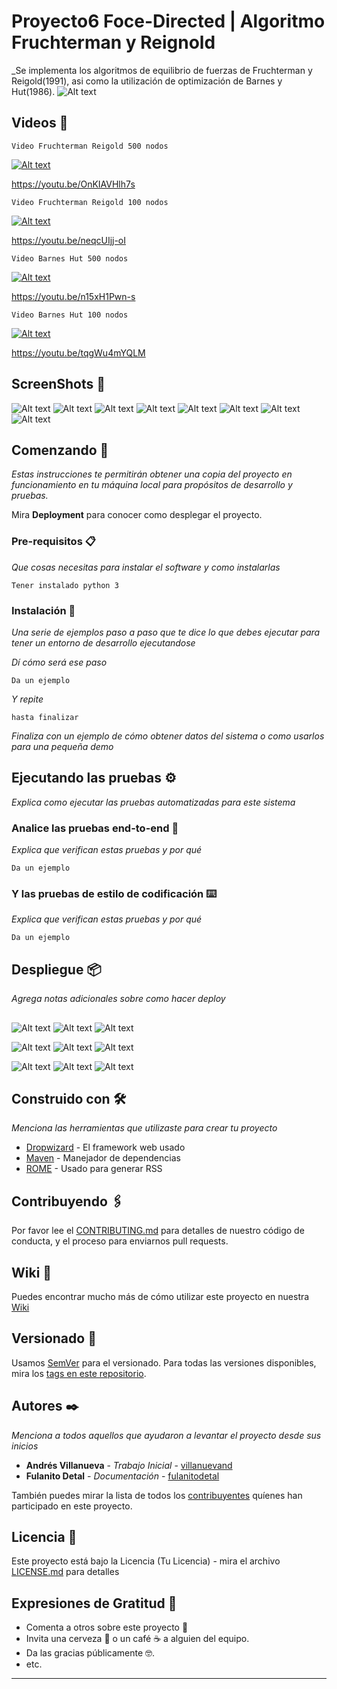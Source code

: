 # Proyecto6 Foce-Directed | Algoritmo Fruchterman y Reignold 

_Se implementa los algoritmos de equilibrio de fuerzas de Fruchterman y Reigold(1991), asi como la utilización de optimización de Barnes y Hut(1986).
![Alt text](/screenshots/fruchterman-Reigold_100_A.png?raw=true "Optional Title")
## Videos 🚀

```
Video Fruchterman Reigold 500 nodos
```
[![Alt text](https://img.youtube.com/vi/OnKIAVHlh7s/0.jpg)](https://www.youtube.com/watch?v=OnKIAVHlh7s)

https://youtu.be/OnKIAVHlh7s

```
Video Fruchterman Reigold 100 nodos
```
[![Alt text](https://img.youtube.com/vi/neqcUIjj-oI/0.jpg)](https://www.youtube.com/watch?v=neqcUIjj-oI)

https://youtu.be/neqcUIjj-oI

```
Video Barnes Hut 500 nodos
```
[![Alt text](https://img.youtube.com/vi/n15xH1Pwn-s/0.jpg)](https://www.youtube.com/watch?v=n15xH1Pwn-s)

https://youtu.be/n15xH1Pwn-s

```
Video Barnes Hut 100 nodos
```
[![Alt text](https://img.youtube.com/vi/tqgWu4mYQLM/0.jpg)](https://www.youtube.com/watch?v=tqgWu4mYQLM)

https://youtu.be/tqgWu4mYQLM

## ScreenShots 🚀

![Alt text](/screenshots/fruchterman-Reigold_100_A.png?raw=true "fruchterman-Reigold_100_A")
![Alt text](/screenshots/fruchterman-Reigold_100_B.png?raw=true "fruchterman-Reigold_100_B")
![Alt text](/screenshots/fruchterman-Reigold_500_A.png?raw=true "fruchterman-Reigold_500_A")
![Alt text](/screenshots/fruchterman-Reigold_500_B.png?raw=true "fruchterman-Reigold_500_B")
![Alt text](/screenshots/Barnes-Hut_100_A.png?raw=true "Barnes-Hut_100_A")
![Alt text](/screenshots/Barnes-Hut_100_B.png?raw=true "Barnes-Hut_100_B")
![Alt text](/screenshots/Barnes-Hut_500_A.png?raw=true "Barnes-Hut_500_A")
![Alt text](/screenshots/Barnes-Hut_500_B.png?raw=true "Barnes-Hut_500_B")


## Comenzando 🚀

_Estas instrucciones te permitirán obtener una copia del proyecto en funcionamiento en tu máquina local para propósitos de desarrollo y pruebas._

Mira **Deployment** para conocer como desplegar el proyecto.


### Pre-requisitos 📋

_Que cosas necesitas para instalar el software y como instalarlas_

```
Tener instalado python 3
```

### Instalación 🔧

_Una serie de ejemplos paso a paso que te dice lo que debes ejecutar para tener un entorno de desarrollo ejecutandose_

_Dí cómo será ese paso_

```
Da un ejemplo
```

_Y repite_

```
hasta finalizar
```

_Finaliza con un ejemplo de cómo obtener datos del sistema o como usarlos para una pequeña demo_

## Ejecutando las pruebas ⚙️

_Explica como ejecutar las pruebas automatizadas para este sistema_

### Analice las pruebas end-to-end 🔩

_Explica que verifican estas pruebas y por qué_

```
Da un ejemplo
```

### Y las pruebas de estilo de codificación ⌨️

_Explica que verifican estas pruebas y por qué_

```
Da un ejemplo
```

## Despliegue 📦

_Agrega notas adicionales sobre como hacer deploy_

##
![Alt text](/imagenes_Grafos/malla_30.png?raw=true "Optional Title")
![Alt text](/imagenes_Grafos/ErdosRenyi_30.png?raw=true "Optional Title")
![Alt text](/imagenes_Grafos/Gilbert_30.png?raw=true "Optional Title")

![Alt text](/imagenes_Grafos/malla_100.png?raw=true "Optional Title")
![Alt text](/imagenes_Grafos/ErdosRenyi100.png?raw=true "Optional Title")
![Alt text](/imagenes_Grafos/Gilbert100.png?raw=true "Optional Title")

![Alt text](/imagenes_Grafos/malla_500.png?raw=true "Optional Title")
![Alt text](/imagenes_Grafos/ErdosRenyi500.png?raw=true "Optional Title")
![Alt text](/imagenes_Grafos/Gilbert_500.png?raw=true "Optional Title")
## Construido con 🛠️

_Menciona las herramientas que utilizaste para crear tu proyecto_

* [Dropwizard](http://www.dropwizard.io/1.0.2/docs/) - El framework web usado
* [Maven](https://maven.apache.org/) - Manejador de dependencias
* [ROME](https://rometools.github.io/rome/) - Usado para generar RSS

## Contribuyendo 🖇️

Por favor lee el [CONTRIBUTING.md](https://gist.github.com/villanuevand/xxxxxx) para detalles de nuestro código de conducta, y el proceso para enviarnos pull requests.

## Wiki 📖

Puedes encontrar mucho más de cómo utilizar este proyecto en nuestra [Wiki](https://github.com/tu/proyecto/wiki)

## Versionado 📌

Usamos [SemVer](http://semver.org/) para el versionado. Para todas las versiones disponibles, mira los [tags en este repositorio](https://github.com/tu/proyecto/tags).

## Autores ✒️

_Menciona a todos aquellos que ayudaron a levantar el proyecto desde sus inicios_

* **Andrés Villanueva** - *Trabajo Inicial* - [villanuevand](https://github.com/villanuevand)
* **Fulanito Detal** - *Documentación* - [fulanitodetal](#fulanito-de-tal)

También puedes mirar la lista de todos los [contribuyentes](https://github.com/your/project/contributors) quíenes han participado en este proyecto. 

## Licencia 📄

Este proyecto está bajo la Licencia (Tu Licencia) - mira el archivo [LICENSE.md](LICENSE.md) para detalles

## Expresiones de Gratitud 🎁

* Comenta a otros sobre este proyecto 📢
* Invita una cerveza 🍺 o un café ☕ a alguien del equipo. 
* Da las gracias públicamente 🤓.
* etc.



---
